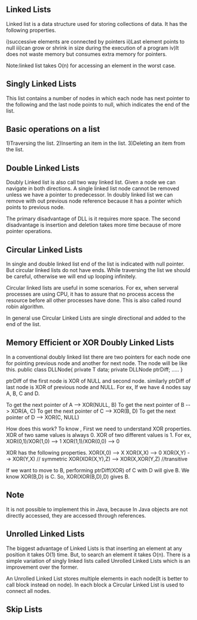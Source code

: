 Linked Lists
------------
Linked list is a data structure used for storing collections of data. It has the following properties.

i)successive elements are connected by pointers
ii)Last element points to null
iii)can grow or shrink in size during the execution of a program
iv)It does not waste memory but consumes extra memory for pointers.

Note:linked list takes O(n) for accessing an element in the worst case.

Singly Linked Lists
-------------------
This list contains a number of nodes in which each node has next pointer to the following and the last node points to null, which indicates the end of the list.

Basic operations on a list
--------------------------
1)Traversing the list.
2)Inserting an item in the list.
3)Deleting an item from the list.

Double Linked Lists
-------------------
Doubly Linked list is also call two way linked list. Given a node we can navigate in both directions. A single linked list node cannot be removed unless
 we have a pointer to predecessor. In doubly linked list we can remove with out previous  node reference because it has a pointer which points to previous node. 
 
The primary disadvantage of DLL is it requires more space.
The second disadvantage is insertion and deletion takes more time because of more pointer operations.
 
Circular Linked Lists
---------------------
In single and double linked list end of the list is indicated with null pointer. But circular linked lists do not have ends. While traversing the list we should be careful, otherwise we will end up looping infinitely. 

Circular linked lists are useful in some scenarios. For ex, when serveral processes are using CPU, it has to assure that no process access the resource before all other processes have done. This is also called round robin algorithm.

In general use Circular Linked Lists are single directional and added to the end of the list. 

Memory Efficient or XOR Doubly Linked Lists
-------------------------------------------
In a conventional doubly linked list there are two pointers for each node one for pointing previous node and another for next node.
The node will be like this.
	public class DLLNode<T>{
		private T data;
		private DLLNode<T> ptrDiff;
		.....
	} 
	
ptrDiff of the first node is XOR of NULL and second node. similarly ptrDiff of last node is XOR of previous node and NULL. For ex, If we have 4 nodes say A, B, C and D.

To get the next pointer of A --> XOR(NULL, B)
To get the next pointer of B --> XOR(A, C)
To get the next pointer of C --> XOR(B, D)
To get the next pointer of D --> XOR(C, NULL)

How does this work?
To know , First we need to understand XOR properties. XOR of two same values is always 0. XOR of two different values is 1. For ex,
	XOR(0,1)/XOR(1,0) --> 1
	XOR(1,1)/XOR(0,0) --> 0

XOR has the following properties.
	XOR(X,0) --> X
	XOR(X,X) --> 0
	XOR(X,Y) --> XOR(Y,X) // symmetric
	XOR(XOR(X,Y),Z) --> XOR(X,XOR(Y,Z) //transitive

If we want to move to B, performing ptrDiff(XOR) of C with D will give B. We know XOR(B,D) is C. So, XOR(XOR(B,D),D) gives B.

Note
----
It is not possible to implement this in Java, because In Java objects are not directly accessed, they are accessed through references.
	  
Unrolled Linked Lists
---------------------
The biggest advantage of Linked Lists is that inserting an element at any position it takes O(1) time. But, to search an element it takes O(n). There is a simple variation of singly linked lists called Unrolled Linked Lists which is an improvement over the former.

An Unrolled Linked List stores multiple elements in each node(It is better to call block instead on node). In each block a Circular Linked List is used to connect all nodes.

Skip Lists
----------
  	